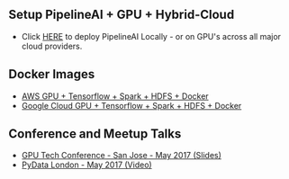 ## Setup PipelineAI + GPU + Hybrid-Cloud
* Click [HERE](https://github.com/PipelineAI/pipeline/tree/master/docs/deploy) to deploy PipelineAI Locally - or on GPU's across all major cloud providers.

## Docker Images
* [AWS GPU + Tensorflow + Spark + HDFS + Docker](aws-gpu.md)
* [Google Cloud GPU + Tensorflow + Spark + HDFS + Docker](gcp-gpu.md)

## Conference and Meetup Talks
* [GPU Tech Conference - San Jose - May 2017 (Slides)](https://www.slideshare.net/cfregly/high-performance-distributed-tensorflow-with-gpus-nvidia-gpu-tech-conference-may-08-2017)
* [PyData London - May 2017 (Video)](https://www.youtube.com/watch?v=TuGszWtR0ss)
